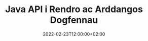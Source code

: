 ---
############################# Static ############################
layout: "product"
date: 2022-02-23T12:00:00+02:00
draft: false

lang: cy
product: "Viewer"
product_tag: "viewer"
platform: "Java"
platform_tag: "java"

############################# Head ############################
head_title: "Java Document Viewer API ar gyfer PDF Word Excel Delweddau HTML & E-byst"
head_description: "Gwyliwr dogfen Java a API rendro ffeiliau. Ychwanegu gwyliwr PDF, gwyliwr Word, gwyliwr Excel, gwyliwr delwedd, gwyliwr HTML, Gwyliwr E-bost mewn cymwysiadau Java."

############################# Header ############################
title: "Java API i Rendro ac Arddangos Dogfennau"
description: "Llyfrgell Gwyliwr Dogfennau i Ddatblygu Cymwysiadau Java sy'n Gynhenid ​​i Rendro, Gweld a Thrin, Dogfennau Aml-Fformat Cefnogi 170+ o Fformatau Ffeil."
button:
    enable: true
    icon: "fas fa-arrow-down"
    label: "Download Free Trial"
    link: "https://downloads.groupdocs.com/viewer/java"

############################# SubMenu ############################
submenu:
    enable: true
    
    left:
        img_alt: "GroupDocs.Viewer for Java"
        image: "https://www.groupdocs.cloud/templates/groupdocs/images/product-logos/groupdocs-viewer-java.png"
        product: "GroupDocs.Viewer"
        platform: "Java"

    middle:
        button:
            # button loop
            - link: "#overview"
              text: "Trosolwg"

            # button loop
            - link: "#features"
              text: "Nodweddion"

            # button loop
            - link: "#support"
              text: "Cefnogaeth"

            # button loop
            - link: "https://products.groupdocs.app/viewer/total"
              text: "Demo Byw"

            # button loop
            - link: "https://purchase.groupdocs.com/pricing/viewer/java"
              text: "Prisio"

    right:
        link_download: "https://releases.groupdocs.com/viewer/java/"
        link_learn: "https://docs.groupdocs.com/viewer/java/"
        link_buy: "https://purchase.groupdocs.com"

############################# Overview ############################
overview:
    enable: true
    content: |
      Mae GroupDocs.Viewer ar gyfer Java yn cyfuno set bwerus o APIs gwylwyr dogfennau i arddangos delweddau a fformatau dogfen yn eich cymwysiadau Java heb fod angen gosod meddalwedd ychwanegol. Mae'n rasterizes y dogfennau yn frodorol ac yn eu trosi'n SVG + HTML + CSS i wella ansawdd gwylio dogfennau tra'n darparu allbwn gwir-destun, ffyddlondeb uchel. Gan ddefnyddio'r API rendro dogfennau - edrychwch yn gyflym ar PDF, HTML, XML, Microsoft Office Word, taflenni gwaith Excel, cyflwyniadau PowerPoint, e-byst Outlook, diagramau Visio, Project, metaffeiliau, delweddau a fformatau ffeil amrywiol eraill yn rhwydd a llai o beryglon rhaglennu. Gall hefyd arddangos ffeiliau a ddiogelir gan gyfrinair a chaniatáu i ddogfennau gael eu cynrychioli fel HTML, delwedd neu ffurf PDF ar ôl y rendro. Mae ein llyfrgell gwylwyr ffeiliau yn eithaf addasadwy, gan ei fod yn caniatáu ichi arddangos y ddogfen gyfan, neu ei gwneud yn rhannol i gyflymu'r broses. Trwy GroupDocs.Viewer ar gyfer Java API, gallwch weld tudalennau, ystod celloedd penodol mewn taenlen neu hyd yn oed rendro haen ddogfen unigol mewn fformatau, megis, PDF a CAD.  

      Mae GroupDocs.Viewer ar gyfer Java API yn caniatáu ichi gyflwyno dogfennau gyda/heb anodiad neu sylwadau ar gyfer fformatau ffeil a gefnogir. Mae hefyd yn eich galluogi i ychwanegu cyfeirlyfrau ffont arferol a thynnu gwybodaeth ddogfen sylfaenol fel FileType, Extension, Name, PageCount, ac ati.  

      Mae GroupDocs.Viewer ar gyfer Java yn gydnaws â phob fersiwn Java ac mae'n cefnogi systemau gweithredu poblogaidd (Windows, Linux, macOS) sy'n gallu rhedeg amser rhedeg Java.
    tabs:
      enable: true
      
      ## TAB ONE ##
      tab_one:
        description: |
          Yn dilyn mae trosolwg o GroupDocs.Viewer ar gyfer Java:
      
        right:
          enable: true
          icon: "fab fa-html5"
          title: "Trosolwg"
          content: |
            * Arddangos 170+ Math o Ddogfen 
            * Cael HTML, Delwedd, Fersiwn PDF 
            * Cylchdroi ac Aildrefnu 
            * Gwneud cais Dyfrnod 
            * Cache ar gyfer Proses Gyflym 
            * Ychwanegu Ffontiau Personol 
            * Cymhwyso Safonau Amgodio 
            * Triniwr Data Mewnbwn Personol 
            * Rendro gyda Newidiadau Trac 
            * Rendro fel HTML Ymatebol 
            * Rendro Haenau PDF a CAD 
            * Rendro Ffeiliau Gwarchodedig 
      
      ## TAB TWO ##
      tab_two:
        description: |
          Mae GroupDocs.Viewer ar gyfer Java yn cefnogi pob fformat ffeil dogfen poblogaidd gan gynnwys: Microsoft Office, delweddau, diagramau a llawer o rai eraill.

        left:
          enable: true
          table:
            # table loop
            - title: "Microsoft Office"
              content: |
                * **Word:** DOC, DOCX, DOCM, DOT, DOTX, DOTM, RTF, TXT
                * **Excel:** XLS, XLSX, XLSM, XLSB, XLTM, XLT, XLTM, XLTX, XLAM, SXC, SpreadsheetML
                * **PowerPoint:** PPT, PPTX, PPS, PPSX, PPSM, POT, POTM, POTX, PPTM
                * **Visio:** VSD, VDX, VSS, VSSX, VSX, VST, VSTX, VTX, VSDX, VDW, VSTM, VSSM, VSDM
                * **Project:** MPP, MPT, MPX
                * **Outlook:** MSG, EML, EMLX, PST, OST
                * **OneNote:** ONE

            # table loop
            - title: "Fformatau Eraill"
              content: |
                * **Ffeiliau Cynllun Tudalen:** PDF, TEX, XPS, OXPS
                * **OpenDocument:** ODT, OTT, ODS, ODP, OTP, OTS, ODG, OTG, FODP, FODG
                * **Gwerthoedd wedi'u Gwahanu â Amffinydd:** CSV, TSV
                * **Gwe:** HTML, MHT, MHTML
                * **Metafile:** WMF, EMF, CGM, EMZ, WMZ
                * **PostScript:** PS, EPS
                * **Archifau:** ZIP, TAR, BZ2, GZ, RAR, RAR5
                * **Amryw:** OBJ, EPUB, MOBI, DjVu, XML, VCF, VCARD, NUMBERS, NSF

        right:
          enable: true
          table:
            # table loop
            - title: "Delweddau, Graffeg a Diagramau"
              content: |
                * **Delweddau:** BMP, GIF, JPG, PNG, TIFF, WebP, DNG, DIB
                * **Eicon Windows:** ICO
                * **Graffeg Fector Graddadwy:** SVG, CDR, CMX, IGS, SVGZ
                * **Jpeg2000:** JP2, J2C, J2K, JPC, JPF, JPX, JPM
                * **Adobe Photoshop:** PSD, PSB
                * **Iaith Gorchymyn Argraffydd:** PCL
                * **Lithograffeg Stereo (Argraffu 3D):** STL
                * **Dosbarthiadau Sylfaen Diwydiant:** IFC
                * **Delweddu Meddygol:** DICOM
                * **Dogfennau Plotiwr:** PLT, HPG
                * **Autodesk Dylunio Fformatau Gwe:** DWF, DWG
                * **Lluniadu AutoCAD:** DWT, IFC, STL, CF2
                * **DGN yn seiliedig ar ISFF (V7):** DGN

            # table loop
            - title: "Fformatau Ieithoedd Rhaglennu"
              content: |
                * **C/C++/C# Ffeiliau:** C, CC, C# , CPP, CXX, CS, H, HH, M, MM
                * **Ffeiliau Java/JavaScript:** JAVA, JS, JSON, PROPERTIES
                * **Amryw:** VB, PHP, SQL, PL, PY, PV, RB, RST, SASS, SCALA, SCM, SCRIPT, AS, AS3, ASM, BAT, CMAKE, CSS, DIFF, ERB, GROOVY, HAML, LESS, LOG, M, MAKE, MD, ML, MM, SH, SML, VIM, YAML

      ## TAB THREE ##
      tab_three:
        description: |
          Mae GroupDocs.Viewer ar gyfer Java yn cefnogi dilyn Systemau Gweithredu, Fframweithiau a Rheolwyr Pecyn:
        
        left:
          enable: true
          table:
            # table loop
            - icon: "fab fa-windows"
              title: "Systemau Gweithredu"
              content: |
                * Microsoft Windows Server 2003 ac yn ddiweddarach 
                * Microsoft Windows XP ac yn ddiweddarach 
                * Microsoft Windows 10 ac 11 
                * Linux (Ubuntu, OpenSUSE, CentOS ac eraill) 
                * Mac OS X 

            # table loop
            - icon: "fas fa-code"
              title: "Fframweithiau â Chymorth"
              content: |
                * J2SE 8.0 (1.8) neu uwch (er enghraifft Java 17) 

        right:
          enable: true
          table:
            # table loop
            - icon: "fas fa-cogs"
              title: "Amgylcheddau Datblygu"
              content: |
                * NetBeans
                * IntelliJ IDEA
                * Eclipse

            # table loop
            - icon: "fas fa-tools"
              title: "Adeiladu Offeryn Awtomatiaeth"
              content: |
                * Maven
                * Gradle

############################# Features ############################
features:
    enable: true
    title: "GroupDocs.Viewer ar gyfer Nodweddion Java"

    feature:
      # feature loop
      - icon: "fas fa-copy"
        content: "Gwyliwr ar gyfer HTML, PDF, Delweddau, Word, Excel a Fformatau Dogfennau eraill"

      # feature loop
      - icon: "fas fa-eye"
        content: "Rendro ffeiliau AutoCAD Drawings (DWG) i fformat SVG"

      # feature loop
      - icon: "fas fa-bolt"
        content: "Addaswch Lliw Cefndir y Ffeil Wedi'i Trosi"
      
      # feature loop
      - icon: "fas fa-file-powerpoint"
        content: "Rasterize a Throsi Dogfennau yn SVG, HTML a CSS"

      # feature loop
      - icon: "fas fa-code"
        content: "Sicrhewch Gynrychiolaeth HTML, Delwedd neu PDF o Ddogfennau trwy Rendro"

      # feature loop
      - icon: "fas fa-cloud"
        content: "Fersiynau wedi'u Storio o Ddogfennau i Wneud Amser Llwytho'n Gyflymach"

      # feature loop
      - icon: "fas fa-remove-format"
        content: "Ffurfweddu Cyfeiriaduron Ffont Personol"

      # feature loop
      - icon: "fas fa-comment-slash"
        content: "Cymhwyso Safonau Amgodio i Ddogfennau Word, Excel ac E-bost"

      # feature loop
      - icon: "fas fa-location-arrow"
        content: "Dogfennau Rendro o Bell yn FTP neu Cloud Storage"

      # feature loop
      - icon: "fas fa-border-all"
        content: "Dileu neu Gadw Anodiadau a Sylwadau wrth Rendro"

      # feature loop
      - icon: "fas fa-wrench"
        content: "Tudalennau Dogfen Rendro fel Tudalennau HTML Ar Wahân"

      # feature loop
      - icon: "fas fa-columns"
        content: "Rendro Sleidiau a Tudalennau Cudd a Chymhwyso Ail-archebu Tudalen i Ddogfen wedi'i Rendro"

      # feature loop
      - icon: "fas fa-file-word"
        content: "Rendro Ystod o Dudalennau, Tudalennau Penodol neu Holl Dudalen yn HTML"

      # feature loop
      - icon: "fas fa-envelope"
        content: "Rendro neu guddio sylwadau dogfen"

      # feature loop
      - icon: "fas fa-print"
        content: "Creu HTML Ymatebol ar gyfer Rhai Fformatau Dogfennau trwy Rendro"

      # feature loop
      - icon: "fas fa-file-archive"
        content: "Lleihau Maint Ffeil Canlyniad o HTML Wedi'i Rendro trwy Eithrio Ffontiau"

      # feature loop
      - icon: "fas fa-lock"
        content: "Dileu Sylwadau, Mannau Gwyn Ychwanegol ac ati, i Leihau Allbwn HTML a CSS"

      # feature loop
      - icon: "fas fa-file-code"
        content: "Defnyddiwch Gyfesurynnau Dogfen Ffynhonnell i Ddarllen y Testun Cynwysedig"
      
      # feature loop
      - icon: "fas fa-fill-drip"
        content: "Dangos/Cuddio Ffin Celloedd mewn Taflenni Excel o'r Allbwn wedi'i Rendro"

      # feature loop
      - icon: "fas fa-file-excel"
        content: "Rendro Nifer Penodol Rhesi o Bob Tudalen mewn Dalen Excel"

      # feature loop
      - icon: "fas fa-heading"
        content: "Model Rendro a'r holl Gynlluniau Di-Wag neu Gynllun Penodol Ffeil CAD"

      # feature loop
      - icon: "fas fa-project-diagram"
        content: "Rendro'r Eitemau yn Ffeiliau Data Outlook (OST/PST) fel PDF"

      # feature loop
      - icon: "fas fa-cube"
        content: "Rendro Teils neu Rendro trwy Gyfesurynnau Dogfennau CAD fel Delwedd, HTML neu PDF"

      # feature loop
      - icon: "fab fa-uncharted"
        content: "Gosod cyfyngiadau argraffu wrth rendro i PDF"

    more_feature:
      # more_feature_loop
      - title: "API Effeithlon a Dibynadwy ar gyfer Gweld Dogfennau"
        content: |
          Gellir defnyddio GroupDocs.Viewer ar gyfer Java API i weld, rendro ac arddangos dogfennau o fwy na 150 o fformatau ffeil gwahanol. Fe'i gwneir yn ddibynadwy ac yn effeithlon tra'n cadw'r cynnwys yn ogystal â strwythur y ddogfen yn gyfan. Mae'r enghraifft ganlynol yn dangos pa mor hawdd y mae GroupDocs.Viewer ar gyfer Java API yn gwneud ffeil DOCX fel ffeil delwedd gan ddefnyddio Java:

          ```java
          // Initialize Viewer
          Viewer viewer = new Viewer("invoice.docx");
          // Create view options
          PdfViewOptions viewOptions = new PdfViewOptions();
          // Convert file to PDF and check the output in the current directory
          viewer.view(viewOptions);
          ```
      # more_feature_loop
      - title: "Perfformio Trawsnewidiadau Wrth Rendro Dogfennau"
        content: "Mae GroupDocs.Viewer ar gyfer Java API yn cynnig opsiynau trawsnewid amrywiol i chi eu cymhwyso ar y ddogfen wedi'i rendro i gael golwg ac arddangosiad mwy pwrpasol. Gallwch chi gylchdroi tudalennau trwy ddarparu'r ongl. Gallwch chi drefn y tudalennau wedi'u rendro. Cymhwyso testun penodol fel dyfrnod i dudalennau neu ddelweddau wedi'u rendro. Trwy GroupDocs.Viewer ar gyfer Java API, mae gennych hefyd y gallu i ychwanegu ffontiau wedi'u teilwra i'r ddogfen sy'n cael ei rendro."

      # more_feature_loop
      - title: "Gweithio gydag Atodiadau E-bost"
        content: "Mae GroupDocs.Viewer ar gyfer Java API yn gadael i chi nôl atodiad penodol neu bob atodiad e-bost. Ar ôl i chi gael yr atodiadau e-bost gofynnol, gallwch chi rendro'r ffeiliau sydd ynghlwm wrth ddelweddau neu HTML."

############################# Support ############################
support:
    enable: true

############################# Solutions ##########################
solutions:
    enable: true
    title: "Mae GroupDocs.Viewer yn cynnig API gwylio dogfennau ar gyfer amgylcheddau datblygu poblogaidd eraill"

    solution:
        # solution loop
        - img_alt: "GroupDocs.Viewer for .NET"
          image: "https://www.groupdocs.cloud/templates/groupdocs/images/product-logos/groupdocs-viewer-net.png"
          product: "GroupDocs.Viewer"
          platform: ".NET"
          link: "/viewer/net/"

############################# Back to top ##########################
back_to_top:
  enable: true
---